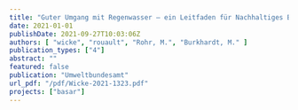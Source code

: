```yaml
---
title: "Guter Umgang mit Regenwasser – ein Leitfaden für Nachhaltiges Bauen. Vermeidung von stofflichen Belastungen im Regenabfluss von Gebäuden. Leitfaden mit 3 Maßnahmensteckbriefen (Fassade, Dach, Grundstück)"
date: 2021-01-01
publishDate: 2021-09-27T10:03:06Z
authors: [ "wicke", "rouault", "Rohr, M.", "Burkhardt, M." ]
publication_types: ["4"]
abstract: ""
featured: false
publication: "Umweltbundesamt"
url_pdf: "/pdf/Wicke-2021-1323.pdf"
projects: ["basar"]
---
```



